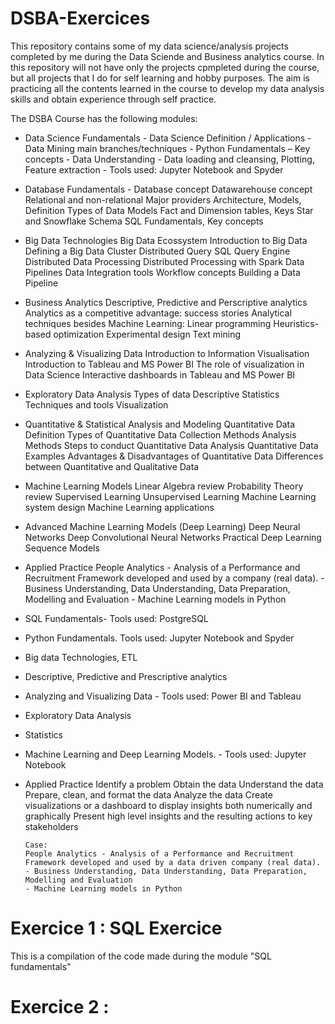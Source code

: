 # DSBA-Exercices
This repository contains some of my data science/analysis projects completed by me during the Data Sciende and Business analytics course. In this repository will not have only the projects cpmpleted during the course, but all projects that I do for self learning and hobby purposes. The aim is practicing all the contents learned in the course to develop my data analysis skills and obtain experience through self practice.

The DSBA Course has the following modules:

- Data Science Fundamentals
      - Data Science Definition / Applications
      - Data Mining main branches/techniques
      - Python Fundamentals – Key concepts
      - Data Understanding
      - Data loading and cleansing, Plotting, Feature extraction
      - Tools used: Jupyter Notebook and Spyder
- Database Fundamentals
      - Database concept
      Datawarehouse concept
      Relational and non-relational
      Major providers
      Architecture, Models, Definition
      Types of Data Models
      Fact and Dimension tables, Keys
      Star and Snowflake Schema
      SQL Fundamentals, Key concepts
- Big Data Technologies
      Big Data Ecossystem
      Introduction to Big Data
      Defining a Big Data Cluster
      Distributed Query SQL Query Engine
      Distributed Data Processing
      Distributed Processing with Spark
      Data Pipelines
      Data Integration tools
      Workflow concepts
      Building a Data Pipeline
- Business Analytics
      Descriptive, Predictive and Perscriptive analytics
      Analytics as a competitive advantage: success stories
      Analytical techniques besides Machine Learning:
            Linear programming
            Heuristics-based optimization
            Experimental design
            Text mining
- Analyzing & Visualizing Data
      Introduction to Information Visualisation
      Introduction to Tableau and MS Power BI
      The role of visualization in Data Science
      Interactive dashboards in Tableau and MS Power BI
- Exploratory Data Analysis
      Types of data
      Descriptive Statistics
      Techniques and tools
      Visualization
- Quantitative & Statistical Analysis and Modeling
      Quantitative Data Definition
      Types of Quantitative Data
      Collection Methods
      Analysis Methods
      Steps to conduct Quantitative Data Analysis
      Quantitative Data Examples
      Advantages & Disadvantages of Quantitative Data
      Differences between Quantitative and Qualitative Data
 - Machine Learning Models
      Linear Algebra review
      Probability Theory review
      Supervised Learning
      Unsupervised Learning
      Machine Learning system design
      Machine Learning applications
- Advanced Machine Learning Models (Deep Learning)
      Deep Neural Networks
      Deep Convolutional Neural Networks
      Practical Deep Learning
      Sequence Models
- Applied Practice
      People Analytics - Analysis of a Performance and Recruitment Framework developed and used by a company (real data).
      - Business Understanding, Data Understanding, Data Preparation, Modelling and Evaluation
      - Machine Learning models in Python
 
- SQL Fundamentals- Tools used: PostgreSQL
- Python Fundamentals. Tools used: Jupyter Notebook and Spyder
- Big data Technologies, ETL
- Descriptive, Predictive and Prescriptive analytics
- Analyzing and Visualizing Data - Tools used: Power BI and Tableau
- Exploratory Data Analysis
- Statistics
- Machine Learning and Deep Learning Models. - Tools used: Jupyter Notebook
- Applied Practice 
      Identify a problem
      Obtain the data
      Understand the data
      Prepare, clean, and format the data
      Analyze the data
      Create visualizations or a dashboard to display insights both numerically and graphically
      Present high level insights and the resulting actions to key stakeholders
      
      Case:
      People Analytics - Analysis of a Performance and Recruitment Framework developed and used by a data driven company (real data).
      - Business Understanding, Data Understanding, Data Preparation, Modelling and Evaluation
      - Machine Learning models in Python

# Exercice 1 : SQL Exercice
This is a compilation of the code made during the module "SQL fundamentals"
# Exercice 2 : 
